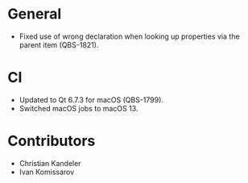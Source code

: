# General
* Fixed use of wrong declaration when looking up properties via the parent item (QBS-1821).

# CI
* Updated to Qt 6.7.3 for macOS (QBS-1799).
* Switched macOS jobs to macOS 13.

# Contributors
* Christian Kandeler
* Ivan Komissarov
